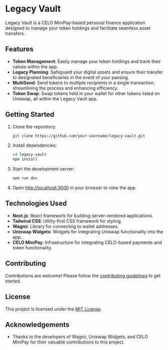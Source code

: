 # Legacy Vault

Legacy Vault is a CELO MiniPay-based personal finance application designed to manage your token holdings and facilitate seamless asset transfers.

## Features

- **Token Management**: Easily manage your token holdings and track their values within the app.
- **Legacy Planning**: Safeguard your digital assets and ensure their transfer to designated beneficiaries in the event of your passing.
- **MultiSend**: Send tokens to multiple recipients in a single transaction, streamlining the process and enhancing efficiency.
- **Token Swap**: Swap tokens held in your wallet for other tokens listed on Uniswap, all within the Legacy Vault app.

## Getting Started

1. Clone the repository:

   ```bash
   git clone https://github.com/your-username/legacy-vault.git
   ```

2. Install dependencies:

   ```bash
   cd legacy-vault
   npm install
   ```

3. Start the development server:

   ```bash
   npm run dev
   ```

4. Open [http://localhost:3000](http://localhost:3000) in your browser to view the app.

## Technologies Used

- **Next.js**: React framework for building server-rendered applications.
- **Tailwind CSS**: Utility-first CSS framework for styling.
- **Wagmi**: Library for connecting to wallet addresses.
- **Uniswap Widgets**: Widgets for integrating Uniswap functionality into the app.
- **CELO MiniPay**: Infrastructure for integrating CELO-based payments and token functionality.

## Contributing

Contributions are welcome! Please follow the [contributing guidelines](CONTRIBUTING.md) to get started.

## License

This project is licensed under the [MIT License](LICENSE).

## Acknowledgements

- Thanks to the developers of Wagmi, Uniswap Widgets, and CELO MiniPay for their valuable contributions to this project.
